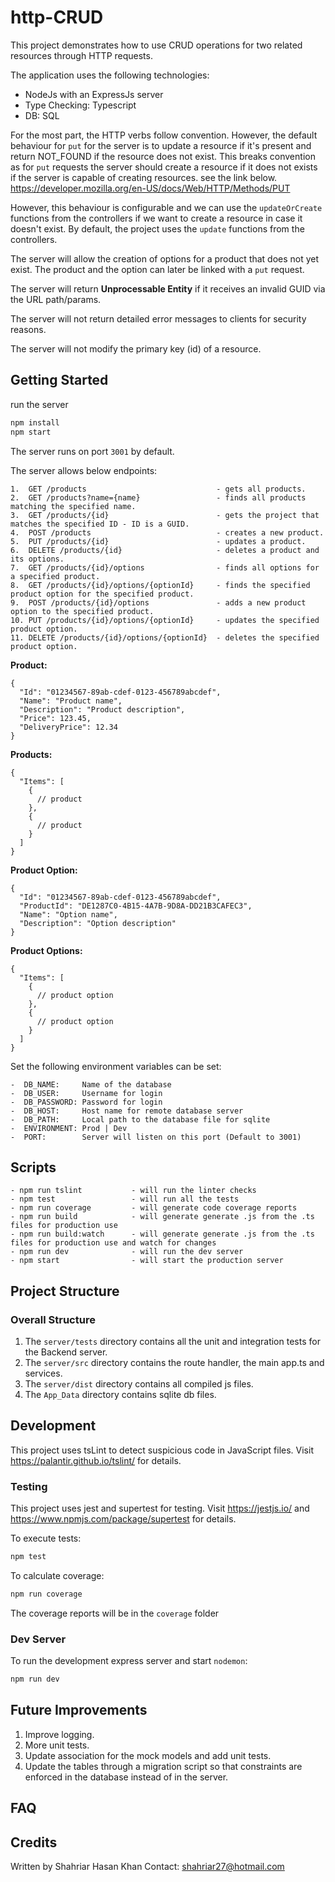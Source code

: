 # http-CRUD

This project demonstrates how to use CRUD operations for two related resources through HTTP requests.

The application uses the following technologies:

- NodeJs with an ExpressJs server
- Type Checking: Typescript
- DB: SQL

For the most part, the HTTP verbs follow convention. However, the default behaviour for `put` for the server is to update a resource if it's present and return NOT_FOUND if the resource does not exist. This breaks convention as for `put` requests the server should create a resource if it does not exists if the server is capable of creating resources. see the link below.
https://developer.mozilla.org/en-US/docs/Web/HTTP/Methods/PUT

However, this behaviour is configurable and we can use the `updateOrCreate` functions from the controllers if we want to create a resource in case it doesn't exist. By default, the project uses the `update` functions from the controllers.

The server will allow the creation of options for a product that does not yet exist. The product and the option can later be linked with a `put` request.

The server will return <b>Unprocessable Entity</b> if it receives an invalid GUID via the URL path/params.

The server will not return detailed error messages to clients for security reasons.

The server will not modify the primary key (id) of a resource.

## Getting Started

run the server

```bash
npm install
npm start
```

The server runs on port `3001` by default.

The server allows below endpoints:

```
1.  GET /products                             - gets all products.
2.  GET /products?name={name}                 - finds all products matching the specified name.
3.  GET /products/{id}                        - gets the project that matches the specified ID - ID is a GUID.
4.  POST /products                            - creates a new product.
5.  PUT /products/{id}                        - updates a product.
6.  DELETE /products/{id}                     - deletes a product and its options.
7.  GET /products/{id}/options                - finds all options for a specified product.
8.  GET /products/{id}/options/{optionId}     - finds the specified product option for the specified product.
9.  POST /products/{id}/options               - adds a new product option to the specified product.
10. PUT /products/{id}/options/{optionId}     - updates the specified product option.
11. DELETE /products/{id}/options/{optionId}  - deletes the specified product option.
```

**Product:**

```
{
  "Id": "01234567-89ab-cdef-0123-456789abcdef",
  "Name": "Product name",
  "Description": "Product description",
  "Price": 123.45,
  "DeliveryPrice": 12.34
}
```

**Products:**

```
{
  "Items": [
    {
      // product
    },
    {
      // product
    }
  ]
}
```

**Product Option:**

```
{
  "Id": "01234567-89ab-cdef-0123-456789abcdef",
  "ProductId": "DE1287C0-4B15-4A7B-9D8A-DD21B3CAFEC3",
  "Name": "Option name",
  "Description": "Option description"
}
```

**Product Options:**

```
{
  "Items": [
    {
      // product option
    },
    {
      // product option
    }
  ]
}
```

Set the following environment variables can be set:

```
-  DB_NAME:     Name of the database
-  DB_USER:     Username for login
-  DB_PASSWORD: Password for login
-  DB_HOST:     Host name for remote database server
-  DB_PATH:     Local path to the database file for sqlite
-  ENVIRONMENT: Prod | Dev
-  PORT:        Server will listen on this port (Default to 3001)
```

## Scripts

```
- npm run tslint           - will run the linter checks
- npm test                 - will run all the tests
- npm run coverage         - will generate code coverage reports
- npm run build            - will generate generate .js from the .ts files for production use
- npm run build:watch      - will generate generate .js from the .ts files for production use and watch for changes
- npm run dev              - will run the dev server
- npm start                - will start the production server
```

## Project Structure

### Overall Structure

1. The `server/tests` directory contains all the unit and integration tests for the Backend server.
2. The `server/src` directory contains the route handler, the main app.ts and services.
3. The `server/dist` directory contains all compiled js files.
4. The `App_Data` directory contains sqlite db files.

## Development

This project uses tsLint to detect suspicious code in JavaScript files. Visit https://palantir.github.io/tslint/ for details.

### Testing

This project uses jest and supertest for testing.
Visit https://jestjs.io/ and https://www.npmjs.com/package/supertest for details.

To execute tests:

```bash
npm test
```

To calculate coverage:

```bash
npm run coverage
```

The coverage reports will be in the `coverage` folder

### Dev Server

To run the development express server and start `nodemon`:

```bash
npm run dev
```

## Future Improvements

1. Improve logging.
2. More unit tests.
3. Update association for the mock models and add unit tests.
4. Update the tables through a migration script so that constraints are enforced in the database instead of in the server.

## FAQ

## Credits

Written by Shahriar Hasan Khan
Contact: shahriar27@hotmail.com
